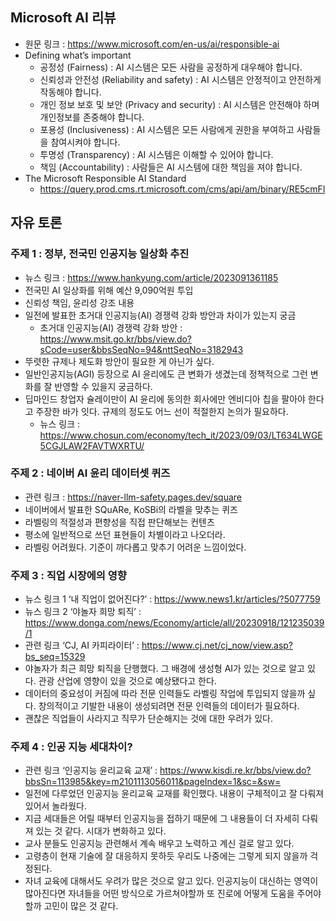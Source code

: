 ## Microsoft AI 리뷰
- 원문 링크 : https://www.microsoft.com/en-us/ai/responsible-ai
- Defining what’s important
    - 공정성 (Fairness) : AI 시스템은 모든 사람을 공정하게 대우해야 합니다.
    - 신뢰성과 안전성 (Reliability and safety) : AI 시스템은 안정적이고 안전하게 작동해야 합니다.
    - 개인 정보 보호 및 보안 (Privacy and security) : AI 시스템은 안전해야 하며 개인정보를 존중해야 합니다.
    - 포용성 (Inclusiveness) : AI 시스템은 모든 사람에게 권한을 부여하고 사람들을 참여시켜야 합니다.
    - 투명성 (Transparency) : AI 시스템은 이해할 수 있어야 합니다.
    - 책임 (Accountability) : 사람들은 AI 시스템에 대한 책임을 져야 합니다.
- The Microsoft Responsible AI Standard
    - https://query.prod.cms.rt.microsoft.com/cms/api/am/binary/RE5cmFl

## 자유 토론
### 주제 1 : 정부, 전국민 인공지능 일상화 추진
- 뉴스 링크 : https://www.hankyung.com/article/2023091361185
- 전국민 AI 일상화를 위해 예산 9,090억원 투입
- 신뢰성 책임, 윤리성 강조 내용
- 일전에 발표한 초거대 인공지능(AI) 경쟁력 강화 방안과 차이가 있는지 궁금
    - 초거대 인공지능(AI) 경쟁력 강화 방안 : https://www.msit.go.kr/bbs/view.do?sCode=user&bbsSeqNo=94&nttSeqNo=3182943
- 뚜렷한 규제나 제도화 방안이 필요한 게 아닌가 싶다.
- 일반인공지능(AGI) 등장으로 AI 윤리에도 큰 변화가 생겼는데 정책적으로 그런 변화를 잘 반영할 수 있을지 궁금하다.
- 딥마인드 창업자 슐레이만이 AI 윤리에 동의한 회사에만 엔비디아 칩을 팔아야 한다고 주장한 바가 잇다. 규제의 정도도 어느 선이 적절한지 논의가 필요하다.
    - 뉴스 링크 : https://www.chosun.com/economy/tech_it/2023/09/03/LT634LWGE5CGJLAW2FAVTWXRTU/

### 주제 2 : 네이버 AI 윤리 데이터셋 퀴즈
- 관련 링크 : https://naver-llm-safety.pages.dev/square
- 네이버에서 발표한 SQuARe, KoSBi의 라벨을 맞추는 퀴즈
- 라벨링의 적절성과 편향성을 직접 판단해보는 컨텐츠
- 평소에 일반적으로 쓰던 표현들이 차별이라고 나오더라.
- 라벨링 어려웠다. 기준이 까다롭고 맞추기 어려운 느낌이었다.

### 주제 3 : 직업 시장에의 영향
- 뉴스 링크 1 ‘내 직업이 없어진다?’ : https://www.news1.kr/articles/?5077759
- 뉴스 링크 2 ‘야놀자 희망 퇴직’ : https://www.donga.com/news/Economy/article/all/20230918/121235039/1
- 관련 링크 ‘CJ, AI 카피라이터’ : https://www.cj.net/cj_now/view.asp?bs_seq=15329
- 야놀자가 최근 희망 퇴직을 단행했다. 그 배경에 생성형 AI가 있는 것으로 알고 있다. 관광 산업에 영향이 있을 것으로 예상됐다고 한다.
- 데이터의 중요성이 커짐에 따라 전문 인력들도 라벨링 작업에 투입되지 않을까 싶다. 창의적이고 기발한 내용이 생성되려면 전문 인력들의 데이터가 필요하다.
- 괜찮은 직업들이 사라지고 직무가 단순해지는 것에 대한 우려가 있다.

### 주제 4 : 인공 지능 세대차이?
- 관련 링크 ‘인공지능 윤리교육 교재’ : https://www.kisdi.re.kr/bbs/view.do?bbsSn=113985&key=m2101113056011&pageIndex=1&sc=&sw=
- 일전에 다루었던 인공지능 윤리교육 교재를 확인했다. 내용이 구체적이고 잘 다뤄져 있어서 놀라웠다.
- 지금 세대들은 어릴 때부터 인공지능을 접하기 때문에 그 내용들이 더 자세히 다뤄져 있는 것 같다. 시대가 변화하고 있다.
- 교사 분들도 인공지능 관련해서 계속 배우고 노력하고 계신 걸로 알고 있다.
- 고령층이 현재 기술에 잘 대응하지 못하듯 우리도 나중에는 그렇게 되지 않을까 걱정된다.
- 자녀 교육에 대해서도 우려가 많은 것으로 알고 있다. 인공지능이 대신하는 영역이 많아진다면 자녀들을 어떤 방식으로 가르쳐야할까 또 진로에 어떻게 도움을 주어야 할까 고민이 많은 것 같다.
